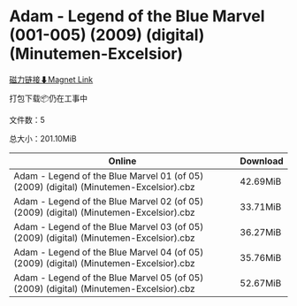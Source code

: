 # Adam - Legend of the Blue Marvel (001-005) (2009) (digital) (Minutemen-Excelsior)

[磁力链接⬇Magnet Link](magnet:?xt=urn:btih:507b65aa6cbf9a756f72d961a4342ca612d64636&dn=Adam%20-%20Legend%20of%20the%20Blue%20Marvel%20%28001-005%29%20%282009%29%20%28digital%29%20%28Minutemen-Excelsior%29)

打包下载📦仍在工事中

文件数：5

总大小：201.10MiB

Online | Download
--- | ---
Adam - Legend of the Blue Marvel 01 (of 05) (2009) (digital) (Minutemen-Excelsior).cbz | 42.69MiB
Adam - Legend of the Blue Marvel 02 (of 05) (2009) (digital) (Minutemen-Excelsior).cbz | 33.71MiB
Adam - Legend of the Blue Marvel 03 (of 05) (2009) (digital) (Minutemen-Excelsior).cbz | 36.27MiB
Adam - Legend of the Blue Marvel 04 (of 05) (2009) (digital) (Minutemen-Excelsior).cbz | 35.76MiB
Adam - Legend of the Blue Marvel 05 (of 05) (2009) (digital) (Minutemen-Excelsior).cbz | 52.67MiB